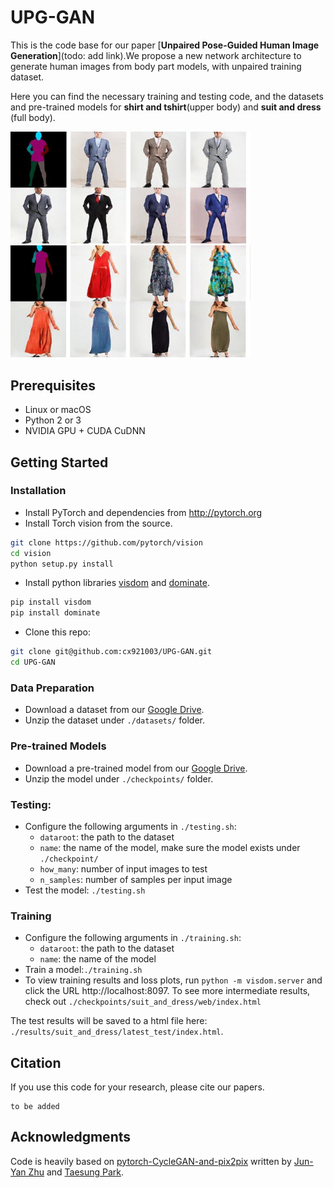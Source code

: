 
# UPG-GAN
This is the code base for our paper [**Unpaired Pose-Guided Human Image Generation**](todo: add link).We propose a new network architecture to generate human images from body part models, with unpaired training dataset.

Here you can find the necessary training and testing code, and the datasets and pre-trained models for **shirt and tshirt**(upper body)
 and **suit and dress** (full body).

<img src='imgs/suit.gif' width=384> <img src='imgs/dress.gif' width=384>

## Prerequisites
- Linux or macOS
- Python 2 or 3
- NVIDIA GPU + CUDA CuDNN

## Getting Started
### Installation
- Install PyTorch and dependencies from http://pytorch.org
- Install Torch vision from the source.
```bash
git clone https://github.com/pytorch/vision
cd vision
python setup.py install
```
- Install python libraries [visdom](https://github.com/facebookresearch/visdom) and [dominate](https://github.com/Knio/dominate).
```bash
pip install visdom
pip install dominate
```
- Clone this repo:
```bash
git clone git@github.com:cx921003/UPG-GAN.git
cd UPG-GAN
```
### Data Preparation
- Download a dataset from our [Google Drive](https://goo.gl/KRQ9tM).
- Unzip the dataset under ``./datasets/`` folder.

### Pre-trained Models
- Download a pre-trained model from our [Google Drive](https://goo.gl/YwcWvv).
- Unzip the model under ``./checkpoints/`` folder.

### Testing:
- Configure the following arguments in ``./testing.sh``:
    - ``dataroot``: the path to the dataset
    - ``name``: the name of the model, make sure the model exists under ``./checkpoint/``
    - ``how_many``: number of input images to test
    - ``n_samples``: number of samples per input image
- Test the model: ``./testing.sh``


### Training
- Configure the following arguments in ``./training.sh``:
    - ``dataroot``: the path to the dataset
    - ``name``: the name of the model
- Train a model:``./training.sh``
- To view training results and loss plots, run `python -m visdom.server` and click the URL http://localhost:8097. To see more intermediate results, check out `./checkpoints/suit_and_dress/web/index.html`



The test results will be saved to a html file here: `./results/suit_and_dress/latest_test/index.html`.




## Citation
If you use this code for your research, please cite our papers.
```
to be added
```

## Acknowledgments
Code is heavily based on [pytorch-CycleGAN-and-pix2pix](https://github.com/junyanz/pytorch-CycleGAN-and-pix2pix.git) written by [Jun-Yan Zhu](https://github.com/junyanz) and [Taesung Park](https://github.com/taesung89).

